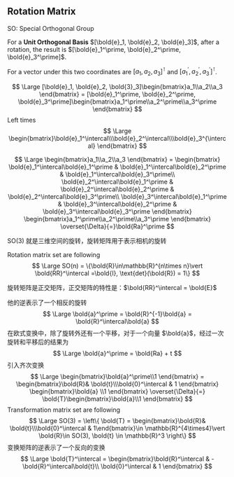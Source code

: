 

## Rotation Matrix



SO: Special Orthogonal Group

For a **Unit Orthogonal Basis** $[\bold{e}_1, \bold{e}_2, \bold{e}_3]$, after a rotation, the result is $[\bold{e}_1^\prime, \bold{e}_2^\prime, \bold{e}_3^\prime]$.

For a vector under this two coordinates are $[a_1, a_2, a_3]^\intercal$ and $[a_1^\prime, a_2^\prime, a_3^\prime]^\intercal$.


$$
\Large [\bold{e}_1, \bold{e}_2, \bold{3}_3]\begin{bmatrix}a_1\\a_2\\a_3 \end{bmatrix} = [\bold{e}_1^\prime, \bold{e}_2^\prime, \bold{e}_3^\prime]\begin{bmatrix}a_1^\prime\\a_2^\prime\\a_3^\prime \end{bmatrix}
$$
Left times 
$$
\Large \begin{bmatrix}\bold{e}_1^\intercal\\\bold{e}_2^\intercal\\\bold{e}_3^{\intercal} \end{bmatrix}
$$

$$
\Large
\begin{bmatrix}a_1\\a_2\\a_3 \end{bmatrix} = 
\begin{bmatrix}
\bold{e}_1^\intercal\bold{e}_1^\prime & \bold{e}_1^\intercal\bold{e}_2^\prime & \bold{e}_1^\intercal\bold{e}_3^\prime\\
\bold{e}_2^\intercal\bold{e}_1^\prime & \bold{e}_2^\intercal\bold{e}_2^\prime & \bold{e}_2^\intercal\bold{e}_3^\prime\\
\bold{e}_3^\intercal\bold{e}_1^\prime & \bold{e}_3^\intercal\bold{e}_2^\prime &
\bold{e}_3^\intercal\bold{e}_3^\prime
\end{bmatrix}
\begin{bmatrix}a_1^\prime\\a_2^\prime\\a_3^\prime \end{bmatrix} \overset{\Delta}{=}\bold{Ra}^\prime
$$

SO(3) 就是三维空间的旋转，旋转矩阵用于表示相机的旋转

Rotation matrix set are following
$$
\Large SO(n) = \{\bold{R}\in\mathbb{R}^{n\times n}\vert \bold{RR}^\intercal =\bold{I}, \text{det}(\bold{R}) = 1\}
$$

旋转矩阵是正交矩阵，正交矩阵的特性是：$\bold{RR}^\intercal = \bold{E}$

他的逆表示了一个相反的旋转
$$
\Large \bold{a}^\prime = \bold{R}^{-1}\bold{a} = \bold{R}^\intercal\bold{a}
$$
在欧式变换中，除了旋转外还有一个平移，对于一个向量 $\bold{a}$，经过一次旋转和平移后的结果为
$$
\Large \bold{a}^\prime = \bold{Ra} + t
$$
引入齐次变换
$$
\Large
\begin{bmatrix}\bold{a}^\prime\\1 \end{bmatrix} =
\begin{bmatrix}\bold{R}& \bold{t}\\\bold{0}^\intercal & 1 \end{bmatrix}
\begin{bmatrix}\bold{a} \\1 \end{bmatrix} \overset{\Delta}{=} \bold{T}\begin{bmatrix}\bold{a}\\1 \end{bmatrix}
$$
Transformation matrix set are following
$$
\Large SO(3) = 
\left\{
\bold{T} = \begin{bmatrix}\bold{R}& \bold{t}\\\bold{0}^\intercal & 1\end{bmatrix}\in \mathbb{R}^{4\times4}\vert \bold{R}\in SO(3), \bold{t} \in \mathbb{R}^3
\right\}
$$
变换矩阵的逆表示了一个反向的变换
$$
\Large \bold{T}^\intercal = \begin{bmatrix}\bold{R}^\intercal & -\bold{R}^\intercal\bold{t}\\ \bold{0}^\intercal & 1 \end{bmatrix}
$$
















































